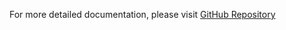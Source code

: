 For more detailed documentation, please visit [GitHub Repository](https://github.com/TanvirArjel/TanvirArjel.Blazor)